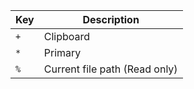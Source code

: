 ---
---

| Key | Description |
| --- | --- |
| `+` | Clipboard |
| `*` | Primary |
| `%` | Current file path (Read only) |
